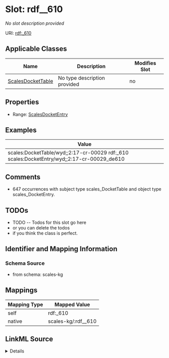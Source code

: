 

# Slot: rdf__610


_No slot description provided_





URI: [rdf:_610](http://www.w3.org/1999/02/22-rdf-syntax-ns#_610)



<!-- no inheritance hierarchy -->





## Applicable Classes

| Name | Description | Modifies Slot |
| --- | --- | --- |
| [ScalesDocketTable](../classes/ScalesDocketTable.md) | No type description provided |  no  |







## Properties

* Range: [ScalesDocketEntry](../classes/ScalesDocketEntry.md)






## Examples

| Value |
| --- |
| scales:DocketTable/wyd;;2:17-cr-00029 rdf:_610 scales:DocketEntry/wyd;;2:17-cr-00029_de610 |

## Comments

* 647 occurrences with subject type scales_DocketTable and object type scales_DocketEntry.

## TODOs

* TODO -- Todos for this slot go here
* or you can delete the todos
* if you think the class is perfect.

## Identifier and Mapping Information







### Schema Source


* from schema: scales-kg




## Mappings

| Mapping Type | Mapped Value |
| ---  | ---  |
| self | rdf:_610 |
| native | scales-kg/:rdf__610 |




## LinkML Source

<details>
```yaml
name: rdf__610
description: No slot description provided
todos:
- TODO -- Todos for this slot go here
- or you can delete the todos
- if you think the class is perfect.
comments:
- 647 occurrences with subject type scales_DocketTable and object type scales_DocketEntry.
examples:
- value: scales:DocketTable/wyd;;2:17-cr-00029 rdf:_610 scales:DocketEntry/wyd;;2:17-cr-00029_de610
from_schema: scales-kg
rank: 1000
slot_uri: rdf:_610
alias: rdf__610
domain_of:
- scales_DocketTable
range: scales_DocketEntry

```
</details>